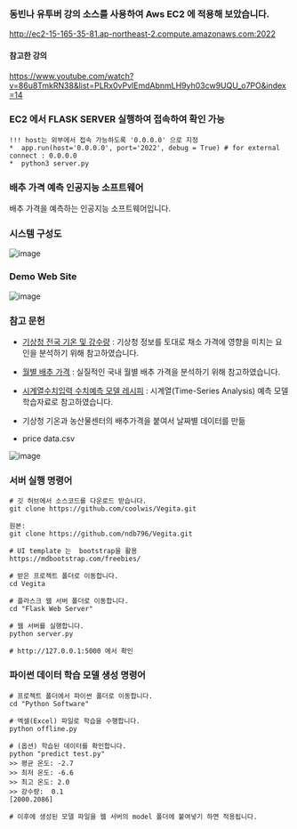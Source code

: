 ### 동빈나 유투버 강의 소스를 사용하여 Aws EC2 에 적용해 보았습니다.

http://ec2-15-165-35-81.ap-northeast-2.compute.amazonaws.com:2022

#### 참고한 강의
https://www.youtube.com/watch?v=86u8TmkRN38&list=PLRx0vPvlEmdAbnmLH9yh03cw9UQU_o7PO&index=14

### EC2 에서 FLASK SERVER 실행하여 접속하여 확인 가능
```
!!! host는 외부에서 접속 가능하도록 '0.0.0.0' 으로 지정
*  app.run(host='0.0.0.0', port='2022', debug = True) # for external connect : 0.0.0.0
*  python3 server.py
```

### 배추 가격 예측 인공지능 소프트웨어
배추 가격을 예측하는 인공지능 소프트웨어입니다. <br/>


### 시스템 구성도
![image](https://user-images.githubusercontent.com/16822641/44393019-8881e580-a56e-11e8-8c08-f72eb87f1016.png)

### Demo Web Site
![image](https://user-images.githubusercontent.com/16822641/44393034-933c7a80-a56e-11e8-9678-a3a088e7d23f.png)

### 참고 문헌
* [기상청 전국 기온 및 강수량](https://data.kma.go.kr/climate/StatisticsDivision/selectStatisticsDivision.do?pgmNo=158) : 기상청 정보를 토대로 채소 가격에 영향을 미치는 요인을 분석하기 위해 참고하였습니다.
* [월별 배추 가격](https://www.kamis.or.kr/customer/price/retail/period.do?action=monthly&yyyy=2018&period=10&countycode=&itemcategorycode=200&itemcode=211&kindcode=&productrankcode=&convert_kg_yn=N) : 실질적인 국내 월별 배추 가격을 분석하기 위해 참고하였습니다.
* [시계열수치입력 수치예측 모델 레시피](https://tykimos.github.io/2017/09/09/Time-series_Numerical_Input_Numerical_Prediction_Model_Recipe/) : 시계열(Time-Series Analysis) 예측 모델 학습자료로 참고하였습니다.

* 기상청 기온과  농산물센터의 배추가격을 붙여서 날짜별 데이터를 만듦
* price data.csv

![image](https://user-images.githubusercontent.com/1407572/155975456-e41b0f85-49fa-4c29-8d36-90880b8c676d.png)



### 서버 실행 명령어
```
# 깃 허브에서 소스코드를 다운로드 받습니다.
git clone https://github.com/coolwis/Vegita.git

원본:
git clone https://github.com/ndb796/Vegita.git

# UI template 는  bootstrap을 활용
https://mdbootstrap.com/freebies/

# 받은 프로젝트 폴더로 이동합니다.
cd Vegita

# 플라스크 웹 서버 폴더로 이동합니다.
cd "Flask Web Server"

# 웹 서버를 실행합니다.
python server.py

# http://127.0.0.1:5000 에서 확인
```

### 파이썬 데이터 학습 모델 생성 명령어
```
# 프로젝트 폴더에서 파이썬 폴더로 이동합니다.
cd "Python Software"

# 엑셀(Excel) 파일로 학습을 수행합니다.
python offline.py

# (옵션) 학습된 데이터를 확인합니다.
python "predict test.py"
>> 평균 온도: -2.7
>> 최저 온도: -6.6
>> 최고 온도: 2.0
>> 강수량:  0.1
[2000.2086]

# 이후에 생성된 모델 파일을 웹 서버의 model 폴더에 붙여넣기 하면 적용됩니다.
```
